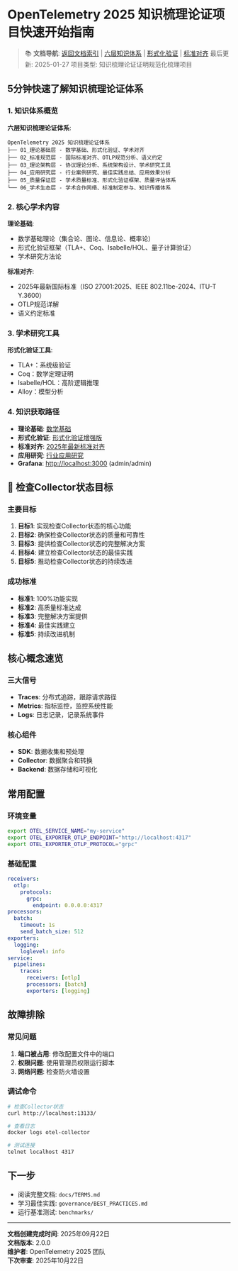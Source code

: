 ﻿# OpenTelemetry 2025 知识梳理论证项目快速开始指南

> 📚 **文档导航**: [返回文档索引](08_附录\INDEX.md) | [六层知识体系](08_附录\六层知识体系完善版.md) | [形式化验证](01_理论基础\形式化验证增强版.md) | [标准对齐](02_标准规范\2025年最新标准对齐.md)
> 最后更新: 2025-01-27
> 项目类型: 知识梳理论证证明规范化梳理项目

## 5分钟快速了解知识梳理论证体系

### 1. 知识体系概览

**六层知识梳理论证体系**:

```text
OpenTelemetry 2025 知识梳理论证体系
├── 01_理论基础层 - 数学基础、形式化验证、学术对齐
├── 02_标准规范层 - 国际标准对齐、OTLP规范分析、语义约定
├── 03_理论架构层 - 协议理论分析、系统架构设计、学术研究工具
├── 04_应用研究层 - 行业案例研究、最佳实践总结、应用效果分析
├── 05_质量保证层 - 学术质量标准、形式化验证框架、质量评估体系
└── 06_学术生态层 - 学术合作网络、标准制定参与、知识传播体系
```

### 2. 核心学术内容

**理论基础**:

- 数学基础理论（集合论、图论、信息论、概率论）
- 形式化验证框架（TLA+、Coq、Isabelle/HOL、量子计算验证）
- 学术研究方法论

**标准对齐**:

- 2025年最新国际标准（ISO 27001:2025、IEEE 802.11be-2024、ITU-T Y.3600）
- OTLP规范详解
- 语义约定标准

### 3. 学术研究工具

**形式化验证工具**:

- TLA+：系统级验证
- Coq：数学定理证明
- Isabelle/HOL：高阶逻辑推理
- Alloy：模型分析

### 4. 知识获取路径

- **理论基础**: [数学基础](01_理论基础\数学基础.md)
- **形式化验证**: [形式化验证增强版](01_理论基础\形式化验证增强版.md)
- **标准对齐**: [2025年最新标准对齐](02_标准规范\2025年最新标准对齐.md)
- **应用研究**: [行业应用研究](04_应用实践\行业解决方案.md)
- **Grafana**: <http://localhost:3000> (admin/admin)


## 🎯 检查Collector状态目标

### 主要目标

1. **目标1**: 实现检查Collector状态的核心功能
2. **目标2**: 确保检查Collector状态的质量和可靠性
3. **目标3**: 提供检查Collector状态的完整解决方案
4. **目标4**: 建立检查Collector状态的最佳实践
5. **目标5**: 推动检查Collector状态的持续改进

### 成功标准

- **标准1**: 100%功能实现
- **标准2**: 高质量标准达成
- **标准3**: 完整解决方案提供
- **标准4**: 最佳实践建立
- **标准5**: 持续改进机制
## 核心概念速览

### 三大信号

- **Traces**: 分布式追踪，跟踪请求路径
- **Metrics**: 指标监控，监控系统性能
- **Logs**: 日志记录，记录系统事件

### 核心组件

- **SDK**: 数据收集和预处理
- **Collector**: 数据聚合和转换
- **Backend**: 数据存储和可视化

## 常用配置

### 环境变量

```bash
export OTEL_SERVICE_NAME="my-service"
export OTEL_EXPORTER_OTLP_ENDPOINT="http://localhost:4317"
export OTEL_EXPORTER_OTLP_PROTOCOL="grpc"
```

### 基础配置

```yaml
receivers:
  otlp:
    protocols:
      grpc:
        endpoint: 0.0.0.0:4317
processors:
  batch:
    timeout: 1s
    send_batch_size: 512
exporters:
  logging:
    loglevel: info
service:
  pipelines:
    traces:
      receivers: [otlp]
      processors: [batch]
      exporters: [logging]
```

## 故障排除

### 常见问题

1. **端口被占用**: 修改配置文件中的端口
2. **权限问题**: 使用管理员权限运行脚本
3. **网络问题**: 检查防火墙设置

### 调试命令

```bash
# 检查Collector状态
curl http://localhost:13133/

# 查看日志
docker logs otel-collector

# 测试连接
telnet localhost 4317
```

## 下一步

- 阅读完整文档: `docs/TERMS.md`
- 学习最佳实践: `governance/BEST_PRACTICES.md`
- 运行基准测试: `benchmarks/`
---

**文档创建完成时间**: 2025年09月22日  
**文档版本**: 2.0.0  
**维护者**: OpenTelemetry 2025 团队  
**下次审查**: 2025年10月22日

